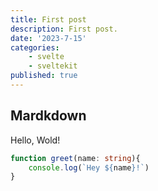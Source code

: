 ```yaml
---
title: First post
description: First post.
date: '2023-7-15'
categories:
    - svelte
    - sveltekit
published: true
---
```


## Mardkdown
Hello, Wold!

```ts
function greet(name: string){
    console.log(`Hey ${name}!`)
}
```
